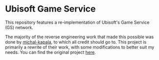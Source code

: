# Ubisoft Game Service

This repository features a re-implementation of Ubisoft's Game Service (GS) network.

The majority of the reverse engineering work that made this possible was done by [michal-kapala](https://github.com/michal-kapala), to which all credit should go to. This project is primarily a rewrite of their work, with some modifications to better suit my needs. You can find the original project [here](https://github.com/michal-kapala/gsconnect).
